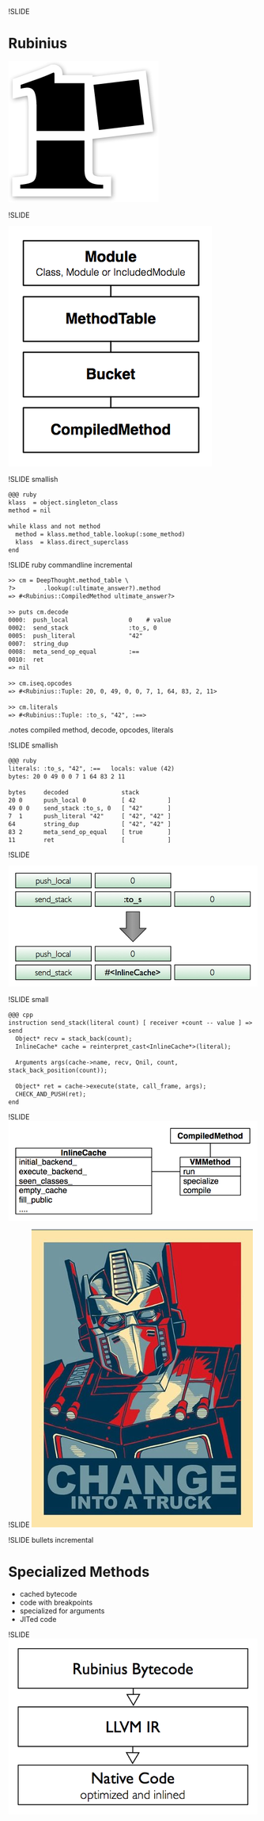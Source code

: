 !SLIDE

# Rubinius
![Rubinius](rubinius.png)

!SLIDE

![Rubinius::MethodTable](methodtable.png)

!SLIDE smallish

    @@@ ruby
    klass  = object.singleton_class
    method = nil

    while klass and not method
      method = klass.method_table.lookup(:some_method)
      klass  = klass.direct_superclass
    end

!SLIDE ruby commandline incremental

    >> cm = DeepThought.method_table \
    ?>        .lookup(:ultimate_answer?).method
    => #<Rubinius::CompiledMethod ultimate_answer?>
    
    >> puts cm.decode
    0000:  push_local                 0    # value
    0002:  send_stack                 :to_s, 0
    0005:  push_literal               "42"
    0007:  string_dup                 
    0008:  meta_send_op_equal         :==
    0010:  ret                        
    => nil
    
    >> cm.iseq.opcodes
    => #<Rubinius::Tuple: 20, 0, 49, 0, 0, 7, 1, 64, 83, 2, 11>
    
    >> cm.literals
    => #<Rubinius::Tuple: :to_s, "42", :==>

.notes compiled method, decode, opcodes, literals

!SLIDE smallish

    @@@ ruby
    literals: :to_s, "42", :==   locals: value (42)
    bytes: 20 0 49 0 0 7 1 64 83 2 11

    bytes     decoded               stack
    20 0      push_local 0          [ 42         ]
    49 0 0    send_stack :to_s, 0   [ "42"       ]
    7  1      push_literal "42"     [ "42", "42" ]
    64        string_dup            [ "42", "42" ]
    83 2      meta_send_op_equal    [ true       ]
    11        ret                   [            ]

!SLIDE

![rbc](rbc.png)

!SLIDE small

    @@@ cpp
    instruction send_stack(literal count) [ receiver +count -- value ] => send
      Object* recv = stack_back(count);
      InlineCache* cache = reinterpret_cast<InlineCache*>(literal);

      Arguments args(cache->name, recv, Qnil, count, stack_back_position(count));

      Object* ret = cache->execute(state, call_frame, args);
      CHECK_AND_PUSH(ret);
    end

!SLIDE
![InlineCache](inlinecache.png)

!SLIDE
![Change](change.png)

!SLIDE bullets incremental
# Specialized Methods
* cached bytecode
* code with breakpoints
* specialized for arguments
* JITed code

!SLIDE
![LLVM](llvm.png)
